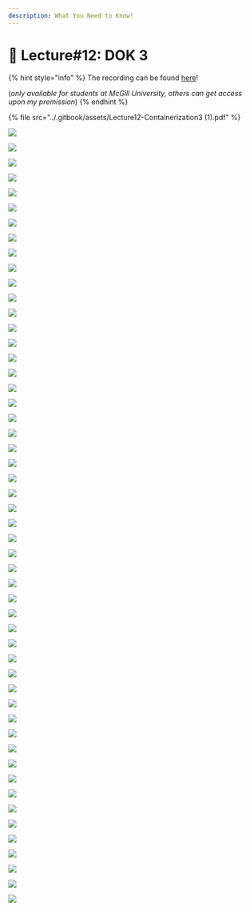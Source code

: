 ```yaml
---
description: What You Need to Know!
---
```


# 🙏 Lecture#12: DOK 3

{% hint style="info" %}
The recording can be found [here](https://mcgill-my.sharepoint.com/:v:/g/personal/majid\_babaei\_mcgill\_ca/EYpcpME90xhOqZXzqlu5HLwBTijmvLaHL6DBgHe4lhFT\_g?e=qUeE34)!

(_only available for students at McGill University, others can get access upon my premission_)
{% endhint %}

{% file src="../.gitbook/assets/Lecture12-Containerization3 (1).pdf" %}

![](<../.gitbook/assets/image (470).png>)

![](<../.gitbook/assets/image (471).png>)

![](<../.gitbook/assets/image (472).png>)

![](<../.gitbook/assets/image (473).png>)

![](<../.gitbook/assets/image (474).png>)

![](<../.gitbook/assets/image (475).png>)

![](<../.gitbook/assets/image (476).png>)

![](<../.gitbook/assets/image (477).png>)

![](<../.gitbook/assets/image (478).png>)

![](<../.gitbook/assets/image (479).png>)

![](<../.gitbook/assets/image (480).png>)

![](<../.gitbook/assets/image (481).png>)

![](<../.gitbook/assets/image (482).png>)

![](<../.gitbook/assets/image (483).png>)

![](<../.gitbook/assets/image (484).png>)

![](<../.gitbook/assets/image (485).png>)

![](<../.gitbook/assets/image (486).png>)

![](<../.gitbook/assets/image (487).png>)

![](<../.gitbook/assets/image (488).png>)

![](<../.gitbook/assets/image (489).png>)

![](<../.gitbook/assets/image (490).png>)

![](<../.gitbook/assets/image (491).png>)

![](<../.gitbook/assets/image (492).png>)

![](<../.gitbook/assets/image (493).png>)

![](<../.gitbook/assets/image (494).png>)

![](<../.gitbook/assets/image (495).png>)

![](<../.gitbook/assets/image (496).png>)

![](<../.gitbook/assets/image (497).png>)

![](<../.gitbook/assets/image (498).png>)

![](<../.gitbook/assets/image (499).png>)

![](<../.gitbook/assets/image (500).png>)

![](<../.gitbook/assets/image (501).png>)

![](<../.gitbook/assets/image (502).png>)

![](<../.gitbook/assets/image (503).png>)

![](<../.gitbook/assets/image (504).png>)

![](<../.gitbook/assets/image (505).png>)

![](<../.gitbook/assets/image (506).png>)

![](<../.gitbook/assets/image (507).png>)

![](<../.gitbook/assets/image (508).png>)

![](<../.gitbook/assets/image (509).png>)

![](<../.gitbook/assets/image (510).png>)

![](<../.gitbook/assets/image (511).png>)

![](<../.gitbook/assets/image (513).png>)

![](<../.gitbook/assets/image (514).png>)

![](<../.gitbook/assets/image (515).png>)

![](<../.gitbook/assets/image (516).png>)

![](<../.gitbook/assets/image (517).png>)

![](<../.gitbook/assets/image (518).png>)

![](<../.gitbook/assets/image (519).png>)

![](<../.gitbook/assets/image (520).png>)

![](<../.gitbook/assets/image (521).png>)

![](<../.gitbook/assets/image (522).png>)
